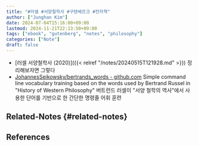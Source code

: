 ```yaml
---
title: "#러셀 #서양철학사 #구텐베르크 #전자책"
author: ["Junghan Kim"]
date: 2024-07-04T15:16:00+09:00
lastmod: 2024-11-21T22:13:50+09:00
tags: ["ebook", "gutenberg", "notes", "philosophy"]
categories: ["Note"]
draft: false
---
```


-   [러셀 서양철학사 (2020)]({{< relref "/notes/20240515T121928.md" >}}) 정리해보자면 그렇다
-   [JohannesSeikowsky/bertrands_words - github.com](https://github.com/JohannesSeikowsky/bertrands_words) Simple command line vocabulary training based on the words used by Bertrand Russel in "History of Western Philosophy" 버트런드 러셀이 "서양 철학의 역사"에서 사용한 단어를 기반으로 한 간단한 명령줄 어휘 훈련


## Related-Notes {#related-notes}

## References

<style>.csl-entry{text-indent: -1.5em; margin-left: 1.5em;}</style><div class="csl-bib-body">
</div>
